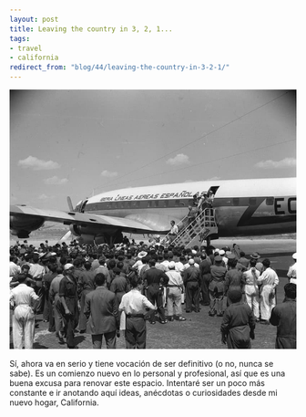 ```yaml
---
layout: post
title: Leaving the country in 3, 2, 1...
tags:
- travel
- california
redirect_from: "blog/44/leaving-the-country-in-3-2-1/"
---
```

<img src="/images/123.jpg" width="600" alt="Primer vuelo de Iberia entre Madrid y Nueva York" />

Sí, ahora va en serio y tiene vocación de ser definitivo (o no, nunca se sabe). Es un comienzo nuevo en lo personal y profesional, así que es una buena excusa para renovar este espacio. Intentaré ser un poco más constante e ir anotando aquí ideas, anécdotas o curiosidades desde mi nuevo hogar, California.
